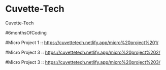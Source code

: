 # Cuvette-Tech
Cuvette-Tech

#6monthsOfCoding


#Micro Project 1 :: https://cuvettetech.netlify.app/micro%20project%201/

#Micro Project 3 :: https://cuvettetech.netlify.app/micro%20project%202/

#Micro Project 3 :: https://cuvettetech.netlify.app/micro%20project%203/
